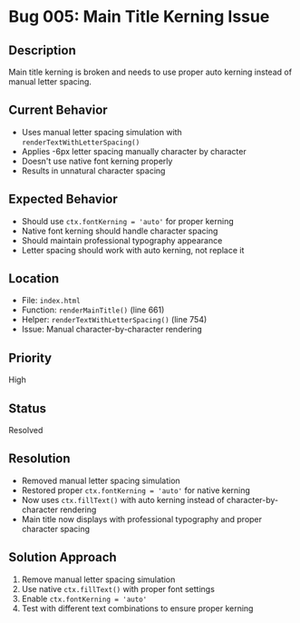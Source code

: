 # Bug 005: Main Title Kerning Issue

## Description
Main title kerning is broken and needs to use proper auto kerning instead of manual letter spacing.

## Current Behavior
- Uses manual letter spacing simulation with `renderTextWithLetterSpacing()`
- Applies -6px letter spacing manually character by character
- Doesn't use native font kerning properly
- Results in unnatural character spacing

## Expected Behavior
- Should use `ctx.fontKerning = 'auto'` for proper kerning
- Native font kerning should handle character spacing
- Should maintain professional typography appearance
- Letter spacing should work with auto kerning, not replace it

## Location
- File: `index.html`
- Function: `renderMainTitle()` (line 661)
- Helper: `renderTextWithLetterSpacing()` (line 754)
- Issue: Manual character-by-character rendering

## Priority
High

## Status
Resolved

## Resolution
- Removed manual letter spacing simulation
- Restored proper `ctx.fontKerning = 'auto'` for native kerning
- Now uses `ctx.fillText()` with auto kerning instead of character-by-character rendering
- Main title now displays with professional typography and proper character spacing

## Solution Approach
1. Remove manual letter spacing simulation
2. Use native `ctx.fillText()` with proper font settings
3. Enable `ctx.fontKerning = 'auto'` 
4. Test with different text combinations to ensure proper kerning
